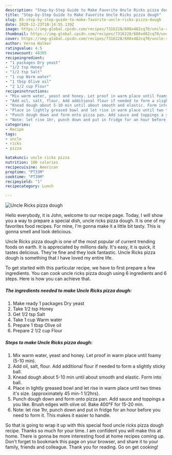 ```yaml
---
description: "Step-by-Step Guide to Make Favorite Uncle Ricks pizza dough"
title: "Step-by-Step Guide to Make Favorite Uncle Ricks pizza dough"
slug: 85-step-by-step-guide-to-make-favorite-uncle-ricks-pizza-dough
date: 2020-12-23T10:14:55.139Z
image: https://img-global.cpcdn.com/recipes/7316228/680x482cq70/uncle-ricks-pizza-dough-recipe-main-photo.jpg
thumbnail: https://img-global.cpcdn.com/recipes/7316228/680x482cq70/uncle-ricks-pizza-dough-recipe-main-photo.jpg
cover: https://img-global.cpcdn.com/recipes/7316228/680x482cq70/uncle-ricks-pizza-dough-recipe-main-photo.jpg
author: Verna Walker
ratingvalue: 4.5
reviewcount: 48305
recipeingredient:
- "1 packages Dry yeast"
- "1/2 tsp Honey"
- "1/2 tsp Salt"
- "1 cup Warm water"
- "1 tbsp Olive oil"
- "2 1/2 cup Flour"
recipeinstructions:
- "Mix warm water, yeast and honey. Let proof in warm place until foamy (5-10 min)."
- "Add oil, salt, flour. Add additional flour if needed to form a slightly sticky ball."
- "Knead dough about 5-10 min until about smooth and elastic. Form into ball."
- "Place in lightly greased bowl and let rise in warm place until two times it&#39;s size. (approximately 45 min-1 1/2hrs)."
- "Punch dough down and form onto pizza pan. Add sauce and toppings a you like. Brush edges with olive oil. Bake 400°F for 15-20 min."
- "Note: let rise 1hr, punch down and put in fridge for an hour before you need to form it. This makes it easier to handle."
categories:
- Recipe
tags:
- uncle
- ricks
- pizza

katakunci: uncle ricks pizza 
nutrition: 100 calories
recipecuisine: American
preptime: "PT33M"
cooktime: "PT39M"
recipeyield: "1"
recipecategory: Lunch

---
```



![Uncle Ricks pizza dough](https://img-global.cpcdn.com/recipes/7316228/680x482cq70/uncle-ricks-pizza-dough-recipe-main-photo.jpg)

Hello everybody, it is John, welcome to our recipe page. Today, I will show you a way to prepare a special dish, uncle ricks pizza dough. It is one of my favorites food recipes. For mine, I'm gonna make it a little bit tasty. This is gonna smell and look delicious.



Uncle Ricks pizza dough is one of the most popular of current trending foods on earth. It is appreciated by millions daily. It's easy, it is quick, it tastes delicious. They're fine and they look fantastic. Uncle Ricks pizza dough is something that I have loved my entire life.


To get started with this particular recipe, we have to first prepare a few ingredients. You can cook uncle ricks pizza dough using 6 ingredients and 6 steps. Here is how you can achieve that.

<!--inarticleads1-->

##### The ingredients needed to make Uncle Ricks pizza dough:

1. Make ready 1 packages Dry yeast
1. Take 1/2 tsp Honey
1. Get 1/2 tsp Salt
1. Take 1 cup Warm water
1. Prepare 1 tbsp Olive oil
1. Prepare 2 1/2 cup Flour




<!--inarticleads2-->

##### Steps to make Uncle Ricks pizza dough:

1. Mix warm water, yeast and honey. Let proof in warm place until foamy (5-10 min).
1. Add oil, salt, flour. Add additional flour if needed to form a slightly sticky ball.
1. Knead dough about 5-10 min until about smooth and elastic. Form into ball.
1. Place in lightly greased bowl and let rise in warm place until two times it&#39;s size. (approximately 45 min-1 1/2hrs).
1. Punch dough down and form onto pizza pan. Add sauce and toppings a you like. Brush edges with olive oil. Bake 400°F for 15-20 min.
1. Note: let rise 1hr, punch down and put in fridge for an hour before you need to form it. This makes it easier to handle.




So that is going to wrap it up with this special food uncle ricks pizza dough recipe. Thanks so much for your time. I am confident you will make this at home. There is gonna be more interesting food at home recipes coming up. Don't forget to bookmark this page on your browser, and share it to your family, friends and colleague. Thank you for reading. Go on get cooking!

